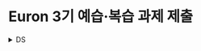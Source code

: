 # Euron 3기 예습·복습 과제 제출



<details>
<summary>DS</summary>
<div markdown="1">       

<br />  
  
| 주차 | 내용         | 발표자                       | 발표자료 |
| ---- | ------------ | ---------------------------- | -------- |
|  7   |파이썬머신러닝완벽가이드 6장 |여채윤, 이가영, 조혜빈| [📚]()    |



## Assignment

> 매주 예습 과제와 복습 과제가 주어집니다. 
  
### 📍 예습과제 (~10/10)
 1️⃣ 파이썬 머신러닝 완벽 가이드 6장을 필사하여 주피터나 구글 코랩으로 실행한 실습 코드들을 ipynb 형식으로 정리

 
### 예습과제 제출 방법
  
> 해당 파일을 `master` branch에 업로드하신 후 해당 `master`  branch에서  `pull request` 를 진행해주세요.
  
- 과제 제출 방법
    - 레포: (origin) username/2022-2-Euron-Study-Assignments
    - 브랜치: `master`
    - 해당 주차 브랜치에 과제 업로드하고 Pull Request, 이때 label은 `DS` , `예습과제`
  
### 📍 복습과제 (~10/10)
  - 아래 두 개의 노트북 중 하나를 골라 세션 내용과 함께 정리 및 필사해 pdf 혹은 ipynb 파일로 제출해주세요
    * [House Prices Prediction using Pycaret](https://www.kaggle.com/code/teampycaret/house-prices-prediction-using-pycaret)
    * [Stacked Regressions : Top 4% on LeaderBoard](https://www.kaggle.com/code/serigne/stacked-regressions-top-4-on-leaderboard)
  
### 복습과제 제출 방법
  
> 해당 파일을 `Week_7` branch에 업로드하신 후 해당 `Week_6`  branch에서  `pull request` 를 진행해주세요.
  
- 과제 제출 방법
    - 레포: (origin) username/2022-2-Euron-Study-Assignments
    - 브랜치: `Week_7`
    - 해당 주차 브랜치에 과제 업로드하고 Pull Request, 이때 label은 `DS` , `복습과제`

  
## Due 
  
📍 예습과제
  - **10월 10일**까지 제출합니다.
  
📍 복습과제
  - **10월 10일**까지 제출합니다.
  
